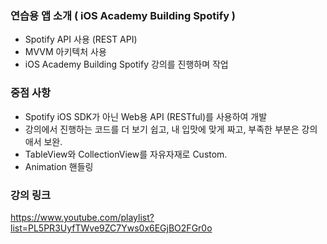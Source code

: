
### 연습용 앱 소개 ( iOS Academy Building Spotify )
- Spotify API 사용 (REST API)
- MVVM 아키텍처 사용
- iOS Academy Building Spotify 강의를 진행하며 작업 

### 중점 사항
- Spotify iOS SDK가 아닌 Web용 API (RESTful)를 사용하여 개발
- 강의에서 진행하는 코드를 더 보기 쉽고, 내 입맛에 맞게 짜고, 부족한 부분은 강의애서 보완.
- TableView와 CollectionView를 자유자재로 Custom.
- Animation 핸들링

### 강의 링크
https://www.youtube.com/playlist?list=PL5PR3UyfTWve9ZC7Yws0x6EGjBO2FGr0o 
